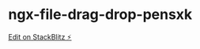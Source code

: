 # ngx-file-drag-drop-pensxk

[Edit on StackBlitz ⚡️](https://stackblitz.com/edit/ngx-file-drag-drop-pensxk)